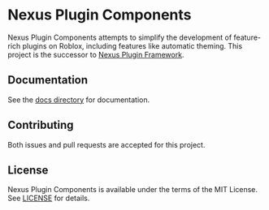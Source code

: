 # Nexus Plugin Components
Nexus Plugin Components attempts to simplify the development of feature-rich
plugins on Roblox, including features like automatic theming. This project is 
the successor to [Nexus Plugin Framework](https://github.com/TheNexusAvenger/Nexus-Plugin-Framework).

## Documentation
See the [docs directory](docs) for documentation.

## Contributing
Both issues and pull requests are accepted for this project.

## License
Nexus Plugin Components is available under the terms of the MIT 
License. See [LICENSE](LICENSE) for details.